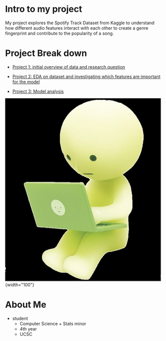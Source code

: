 # Intro to my project

My project explores the Spotify Track Dataset from Kaggle to understand how different audio features interact with each other to create a genre fingerprint and contribute to the popularity of a song.

# Project Break down

-   [Project 1: initial overview of data and research question](./Project_1/Project1.qmd)

-   [Project 2: EDA on dataset and investigating which features are important for the model](./Project_2/eda.qmd)

-   [Project 3: Model analysis](./Project_3/modeling.qmd)


![Smiski studying](smiski.png){width="100"}

# About Me
-   student
    -   Computer Science + Stats minor
    -   4th year
    -   UCSC
